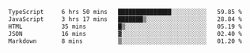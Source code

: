 <!--START_SECTION:waka-->

```txt
TypeScript     6 hrs 50 mins   ███████████████░░░░░░░░░░   59.85 %
JavaScript     3 hrs 17 mins   ███████▒░░░░░░░░░░░░░░░░░   28.84 %
HTML           35 mins         █▒░░░░░░░░░░░░░░░░░░░░░░░   05.19 %
JSON           16 mins         ▓░░░░░░░░░░░░░░░░░░░░░░░░   02.40 %
Markdown       8 mins          ▒░░░░░░░░░░░░░░░░░░░░░░░░   01.20 %
```

<!--END_SECTION:waka-->
